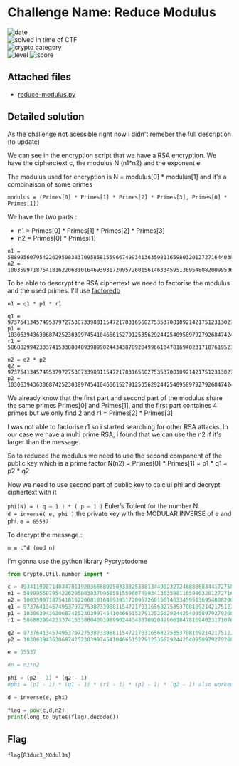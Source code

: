 
# Challenge Name: Reduce Modulus


![date](https://img.shields.io/badge/date-08.03.2021-brightgreen.svg)  
![solved in time of CTF](https://img.shields.io/badge/solved-in%20time%20of%20CTF-brightgreen.svg)   
![crypto category](https://img.shields.io/badge/category-Cryptography-blueviolet.svg)   
![level](https://img.shields.io/badge/level-Medium-blue.svg)
![score](https://img.shields.io/badge/score-100-blue.svg)


## Attached files

- [reduce-modulus.py](reduce-modulus.py)

## Detailed solution

As the challenge not acessible right now i didn't remeber the full description (to update) 

We can see in the encryption script that we have a RSA encryption. We have the cipherctext c, the modulus N (n1*n2) and the exponent e 

The modulus used for encryption is N = modulus[0] * modulus[1] and it's a combinaison of some primes  

```
modulus = (Primes[0] * Primes[1] * Primes[2] * Primes[3], Primes[0] * Primes[1]) 
``` 

We have the two parts : 
- n1 = Primes[0] * Primes[1] * Primes[2] * Primes[3]
- n2 = Primes[0] * Primes[1]

```
n1 = 58899560795422629508383709585815596674993413635981165980320127271644038316448725758306722451998784991954419091526089159750869500335163383766827243981828688851948124591111627934859094536105678156714083380927689539385480719433890644570016706624506640312364077682372260047937960244512523766943378334280751887151
n2 = 10035997187541816220681016469393172095726015614633459513695480820099536637633364416223346540578858375371324216891862234038678667156169323844411428795236483
```
To be able to descrypt the RSA ciphertext we need to factorise the modulus and the used primes. I'll use [factoredb](http://factordb.com/)   
```
n1 = q1 * p1 * r1 

q1 = 97376413457495379727538733988115472170316568275353708109214217512313027597677
p1 = 103063943630687425230399745410466615279125356292442540958979279268474247260079
r1 = 5868829942333741533880409398990244343870920499661847816940231710761952732286819725819022038868194875443763043775871130747678069401049126641963650974100197
``` 

```
n2 = q2 * p2
q2 = 97376413457495379727538733988115472170316568275353708109214217512313027597677
p2 = 103063943630687425230399745410466615279125356292442540958979279268474247260079
```  
We already know that the first part and second part of the modulus share the same primes Primes[0] and Primes[1], and the first part containes 4 primes but we only find 2 and r1 = Primes[2] * Primes[3] 

I was not able to factorise r1 so i started searching for other RSA attacks. In our case we have a multi prime RSA, i found that we can use the n2 if it's larger than the message. 

So to reduced the modulus we need to use the second component of the public key which is a prime factor N(n2) = Primes[0] * Primes[1] = p1 * q1 = p2 * q2 

Now we need to use second part of public key to calclul phi and decrypt ciphertext with it 

```phi(N) = ( q — 1 ) * ( p — 1 )```  Euler’s Totient for the number N.  
```d = inverse( e, phi )``` the private key with the MODULAR INVERSE of e and phi. ```e = 65537```  

To decrypt the message :

```m ≡ c^d (mod n)```

I'm gonna use the python library Pycryptodome

```python
from Crypto.Util.number import *

c = 493411990714034701192036868925033382533813449023272468886834417275865894890277610897602010608126211732489729110637453412478527735277532858305194132432995412335314758844973458067236971260497417393244304994147175160121126866274637094642084286422204250530071767179407437175780827344723433812174890560874797281085881372866235919836442489439131953350250339903321616150128653702980111364606793773693115742802148096105255600570826866081538329662788508308910574300106675
n1 = 58899560795422629508383709585815596674993413635981165980320127271644038316448725758306722451998784991954419091526089159750869500335163383766827243981828688851948124591111627934859094536105678156714083380927689539385480719433890644570016706624506640312364077682372260047937960244512523766943378334280751887151
n2 = 10035997187541816220681016469393172095726015614633459513695480820099536637633364416223346540578858375371324216891862234038678667156169323844411428795236483
q1 = 97376413457495379727538733988115472170316568275353708109214217512313027597677
p1 = 103063943630687425230399745410466615279125356292442540958979279268474247260079
r1 = 5868829942333741533880409398990244343870920499661847816940231710761952732286819725819022038868194875443763043775871130747678069401049126641963650974100197

q2 = 97376413457495379727538733988115472170316568275353708109214217512313027597677
p2 = 103063943630687425230399745410466615279125356292442540958979279268474247260079

e = 65537

#n = n1*n2

phi = (p2 - 1) * (q2 - 1) 
#phi = (p1 - 1) * (q1 - 1) * (r1 - 1) * (p2 - 1) * (q2 - 1) also worked

d = inverse(e, phi)

flag = pow(c,d,n2)
print(long_to_bytes(flag).decode())
```  







## Flag

```
flag{R3duc3_M0dul3s}
```
